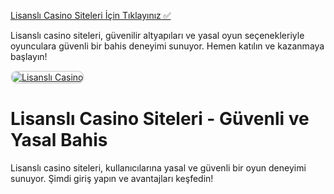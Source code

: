 <a href="https://www.redly.vip/3A5tsFl">Lisanslı Casino Siteleri İçin Tıklayınız ✅</a>
<p>Lisanslı casino siteleri, güvenilir altyapıları ve yasal oyun seçenekleriyle oyunculara güvenli bir bahis deneyimi sunuyor. Hemen katılın ve kazanmaya başlayın!</p>

<a href="https://www.redly.vip/3A5tsFl" title="Lisanslı Casino">
    <img src="https://i.ibb.co/MkY55wf/photo-2025-01-15-16-52-46.jpg" alt="Lisanslı Casino" style="max-width: 100%; border: 2px solid #ddd; border-radius: 10px;">
</a>

<h1>Lisanslı Casino Siteleri - Güvenli ve Yasal Bahis</h1>
<p>Lisanslı casino siteleri, kullanıcılarına yasal ve güvenli bir oyun deneyimi sunuyor. Şimdi giriş yapın ve avantajları keşfedin!</p>
